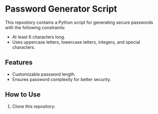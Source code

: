 # Password Generator Script

This repository contains a Python script for generating secure passwords with the following constraints:
- At least 6 characters long.
- Uses uppercase letters, lowercase letters, integers, and special characters.

## Features
- Customizable password length.
- Ensures password complexity for better security.

## How to Use
1. Clone this repository:

